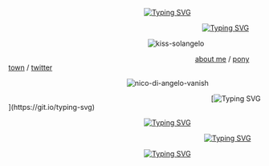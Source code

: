                     [![Typing SVG](https://readme-typing-svg.demolab.com?font=Kalam&size=15&pause=1000&color=3FB4FF&width=435&lines=%E2%AB%98%E2%AB%98%E2%AB%98%E2%AB%98%E2%AB%98%E2%AB%98%E2%AB%98%E2%AB%98%E2%AB%98%E2%AB%98%E2%AB%98%E2%AB%98%E2%AB%98%E2%AB%98%E2%AB%98%E2%AB%98%E2%AB%98%E2%AB%98%E2%AB%98%E2%AB%98%E2%AB%98%E2%AB%98%E2%AB%98%E2%AB%98%E2%AB%98%E2%AB%98%E2%AB%98%E2%AB%98%E2%AB%98%E2%AB%98%E2%AB%98%E2%AB%98%E2%AB%98%E2%AB%98%E2%AB%98%E2%AB%98%E2%AB%98%E2%AB%98%E2%AB%98%E2%AB%98%E2%AB%98%E2%AB%98%E2%AB%98)](https://git.io/typing-svg)

                              [![Typing SVG](https://readme-typing-svg.demolab.com?font=Kalam&size=15&duration=2000&pause=1000&width=435&lines=Keith+%2F+Nico+%2F+Mashiro)](https://git.io/typing-svg)

                      ![kiss-solangelo](https://github.com/user-attachments/assets/9ce1b3cf-3b89-4cd0-85c3-bb0c63e8d618)

                            [about me](https://keithaustin.straw.page/) / [pony town](https://1nicodiangelo.straw.page/) / [twitter](https://x.com/keithaustinn)

                   ![nico-di-angelo-vanish](https://github.com/user-attachments/assets/b5992eed-b801-4741-ab82-315f9965eda5)

                                [![Typing SVG](https://readme-typing-svg.demolab.com?font=Kalam&size=15&pause=1000&color=3FB4FF&width=435&lines=.+.+%E2%99%B0+.+.)](https://git.io/typing-svg)

                    [![Typing SVG](https://readme-typing-svg.demolab.com?font=Kalam&size=15&pause=1000&color=3FB4FF&width=435&lines=%E2%AB%98%E2%AB%98%E2%AB%98%E2%AB%98%E2%AB%98%E2%AB%98%E2%AB%98%E2%AB%98%E2%AB%98%E2%AB%98%E2%AB%98%E2%AB%98%E2%AB%98%E2%AB%98%E2%AB%98%E2%AB%98%E2%AB%98%E2%AB%98%E2%AB%98%E2%AB%98%E2%AB%98%E2%AB%98%E2%AB%98%E2%AB%98%E2%AB%98%E2%AB%98%E2%AB%98%E2%AB%98%E2%AB%98%E2%AB%98%E2%AB%98%E2%AB%98%E2%AB%98%E2%AB%98%E2%AB%98%E2%AB%98%E2%AB%98%E2%AB%98%E2%AB%98%E2%AB%98%E2%AB%98%E2%AB%98%E2%AB%98)](https://git.io/typing-svg)

                               [![Typing SVG](https://readme-typing-svg.demolab.com?font=Kalam&size=15&duration=2000&pause=1000&color=FF0000&width=435&lines=%22Percy%2C+where's+my+sister%3F%22;%22You+promised!%22;%22I+hate+you!%22)](https://git.io/typing-svg)

                    [![Typing SVG](https://readme-typing-svg.demolab.com?font=Kalam&size=15&pause=1000&color=3FB4FF&width=435&lines=%E2%AB%98%E2%AB%98%E2%AB%98%E2%AB%98%E2%AB%98%E2%AB%98%E2%AB%98%E2%AB%98%E2%AB%98%E2%AB%98%E2%AB%98%E2%AB%98%E2%AB%98%E2%AB%98%E2%AB%98%E2%AB%98%E2%AB%98%E2%AB%98%E2%AB%98%E2%AB%98%E2%AB%98%E2%AB%98%E2%AB%98%E2%AB%98%E2%AB%98%E2%AB%98%E2%AB%98%E2%AB%98%E2%AB%98%E2%AB%98%E2%AB%98%E2%AB%98%E2%AB%98%E2%AB%98%E2%AB%98%E2%AB%98%E2%AB%98%E2%AB%98%E2%AB%98%E2%AB%98%E2%AB%98%E2%AB%98%E2%AB%98)](https://git.io/typing-svg)
